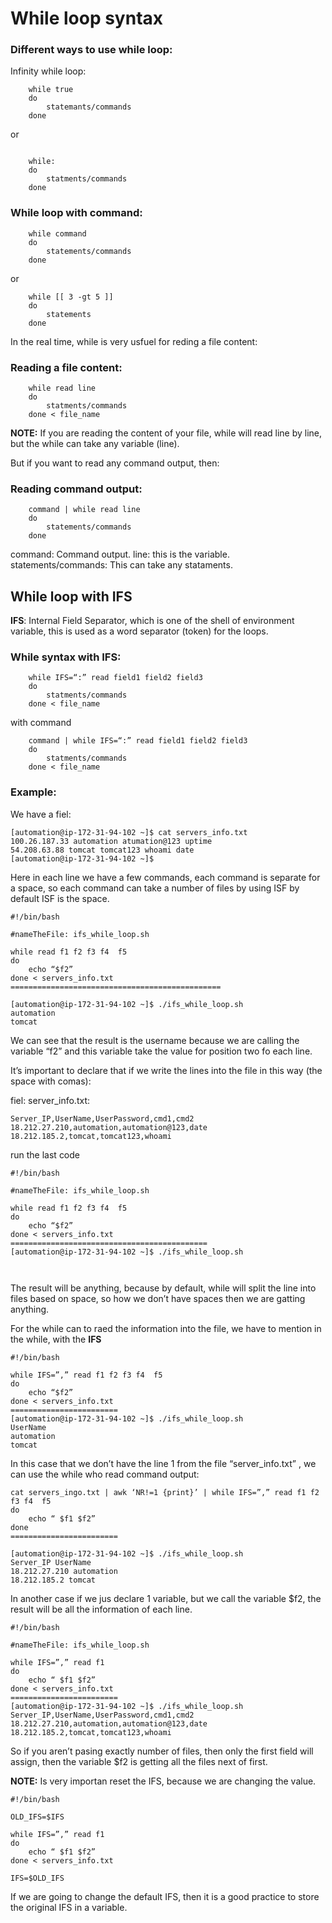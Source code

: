  # While loop syntax


### Different ways to use while loop:


Infinity while loop: 

```
	while true
	do 
		statemants/commands
	done 
```
or 
			    
```

	while:
	do
		statments/commands
	done
```

### While loop with command:

```	
	while command
	do 
		statements/commands
	done 
```
or
```
	while [[ 3 -gt 5 ]]
	do 
		statements
	done 
```

In the real time, while is very usfuel for reding a file content: 


### Reading a file content:

```
	while read line
	do 
		statments/commands
	done < file_name 
```
**NOTE:** If you are reading the content of your file, while will read line by line, but the while can take any variable (line). 

But if you want to read any command output, then: 

### Reading command output:

```
	command | while read line 
	do 
		statements/commands
	done 
```
command: Command output.
line: this is the variable.
statements/commands: This can take any stataments. 


## While loop with IFS


**IFS**: Internal Field Separator, which is one of the shell of environment variable, this is used as a word separator (token) for the loops.

### While syntax with IFS:

```
	while IFS=“:” read field1 field2 field3
	do
		statments/commands
	done < file_name
```

with command

```
	command | while IFS=“:” read field1 field2 field3
	do
		statments/commands
	done < file_name
```



### Example:

We have a fiel:

```
[automation@ip-172-31-94-102 ~]$ cat servers_info.txt
100.26.187.33 automation atumation@123 uptime
54.208.63.88 tomcat tomcat123 whoami date
[automation@ip-172-31-94-102 ~]$
```
Here in each line we have a few commands, each command is separate for a space, so each command can take a number of files by using ISF by default ISF is the space.

```
#!/bin/bash

#nameTheFile: ifs_while_loop.sh

while read f1 f2 f3 f4  f5
do
	echo “$f2”
done < servers_info.txt
===============================================

[automation@ip-172-31-94-102 ~]$ ./ifs_while_loop.sh
automation
tomcat
```
We can see that the result is the username because we are calling the variable “f2” and this variable take the value for position two fo each line.

It’s important to declare that if we write the lines into the file in this way (the space with comas):


fiel: server_info.txt:

```
Server_IP,UserName,UserPassword,cmd1,cmd2
18.212.27.210,automation,automation@123,date
18.212.185.2,tomcat,tomcat123,whoami
```


run the last code

```
#!/bin/bash

#nameTheFile: ifs_while_loop.sh

while read f1 f2 f3 f4  f5
do
	echo “$f2”
done < servers_info.txt
============================================
[automation@ip-172-31-94-102 ~]$ ./ifs_while_loop.sh



````
The result will be anything, because by default, while will split the line into files based on space, so how we don’t have spaces then we are gatting anything.

For the while can to raed the information into the file, we have to mention in the while, with the **IFS**

```
#!/bin/bash

while IFS=”,” read f1 f2 f3 f4  f5
do
	echo “$f2”
done < servers_info.txt
========================
[automation@ip-172-31-94-102 ~]$ ./ifs_while_loop.sh
UserName
automation
tomcat
```

In this case that we don’t have the line 1 from the file “server_info.txt” , we can use the while who read command output:


```
cat servers_ingo.txt | awk ‘NR!=1 {print}’ | while IFS=”,” read f1 f2 f3 f4  f5
do
	echo “ $f1 $f2”
done
========================

[automation@ip-172-31-94-102 ~]$ ./ifs_while_loop.sh
Server_IP UserName
18.212.27.210 automation
18.212.185.2 tomcat
```

In another case if we jus declare 1 variable, but we call the variable $f2, the result will be all the information of each line.


```
#!/bin/bash

#nameTheFile: ifs_while_loop.sh

while IFS=”,” read f1
do
	echo “ $f1 $f2”
done < servers_info.txt
========================
[automation@ip-172-31-94-102 ~]$ ./ifs_while_loop.sh
Server_IP,UserName,UserPassword,cmd1,cmd2
18.212.27.210,automation,automation@123,date
18.212.185.2,tomcat,tomcat123,whoami
```

So if you aren’t pasing exactly number of files, then only the first field will assign, then the variable $f2 is getting all the files next of first.

**NOTE:** Is very importan reset the IFS, because we are changing the value.

```
#!/bin/bash

OLD_IFS=$IFS

while IFS=”,” read f1
do
	echo “ $f1 $f2”
done < servers_info.txt

IFS=$OLD_IFS
```
If we are going to change the default IFS, then it is a good practice to store the original IFS in a variable.
